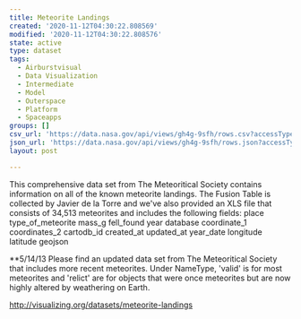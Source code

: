 ```yaml
---
title: Meteorite Landings
created: '2020-11-12T04:30:22.808569'
modified: '2020-11-12T04:30:22.808576'
state: active
type: dataset
tags:
  - Airburstvisual
  - Data Visualization
  - Intermediate
  - Model
  - Outerspace
  - Platform
  - Spaceapps
groups: []
csv_url: 'https://data.nasa.gov/api/views/gh4g-9sfh/rows.csv?accessType=DOWNLOAD'
json_url: 'https://data.nasa.gov/api/views/gh4g-9sfh/rows.json?accessType=DOWNLOAD'
layout: post

---
```

This comprehensive data set from The Meteoritical Society contains information on all of the known meteorite landings. The Fusion Table is collected by Javier de la Torre and we've also provided an XLS file that consists of 34,513 meteorites and includes the following fields:
place
type_of_meteorite
mass_g
fell_found
year
database
coordinate_1
coordinates_2
cartodb_id
created_at
updated_at
year_date
longitude
latitude
geojson

**5/14/13
Please find an updated data set from The Meteoritical Society that includes more recent meteorites. Under NameType, 'valid' is for most meteorites and 'relict' are for objects that were once meteorites but are now highly altered by weathering on Earth.

http://visualizing.org/datasets/meteorite-landings
